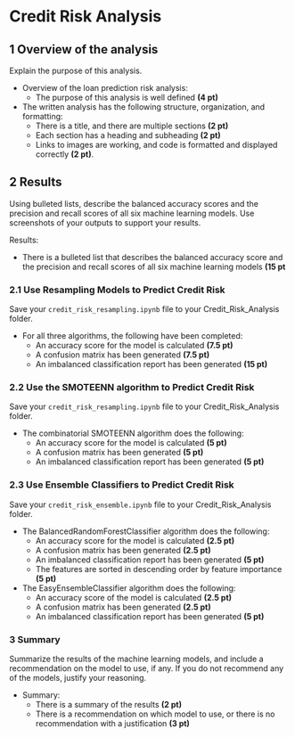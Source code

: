 # Credit Risk Analysis

## 1 Overview of the analysis

Explain the purpose of this analysis.

- Overview of the loan prediction risk analysis:
  - The purpose of this analysis is well defined **(4 pt)**
- The written analysis has the following structure, organization, and formatting:
  - There is a title, and there are multiple sections **(2 pt)**
  - Each section has a heading and subheading **(2 pt)**
  - Links to images are working, and code is formatted and displayed correctly **(2 pt)**.

## 2 Results

Using bulleted lists, describe the balanced accuracy scores and the precision and recall scores of all six machine learning models. Use screenshots of your outputs to support your results.

Results:

- There is a bulleted list that describes the balanced accuracy score and the precision and recall scores of all six machine learning models **(15 pt**

### 2.1 Use Resampling Models to Predict Credit Risk 

Save your `credit_risk_resampling.ipynb` file to your Credit_Risk_Analysis folder.

- For all three algorithms, the following have been completed:
  - An accuracy score for the model is calculated **(7.5 pt)**
  - A confusion matrix has been generated **(7.5 pt)**
  - An imbalanced classification report has been generated **(15 pt)**

### 2.2 Use the SMOTEENN algorithm to Predict Credit Risk

Save your `credit_risk_resampling.ipynb` file to your Credit_Risk_Analysis folder.

- The combinatorial SMOTEENN algorithm does the following:
  - An accuracy score for the model is calculated **(5 pt)**
  - A confusion matrix has been generated **(5 pt)**
  - An imbalanced classification report has been generated **(5 pt)**

### 2.3 Use Ensemble Classifiers to Predict Credit Risk

Save your `credit_risk_ensemble.ipynb` file to your Credit_Risk_Analysis folder.

- The BalancedRandomForestClassifier algorithm does the following:
  - An accuracy score for the model is calculated **(2.5 pt)**
  - A confusion matrix has been generated **(2.5 pt)**
  - An imbalanced classification report has been generated **(5 pt)**
  - The features are sorted in descending order by feature importance **(5 pt)**
- The EasyEnsembleClassifier algorithm does the following:
  - An accuracy score of the model is calculated **(2.5 pt)**
  - A confusion matrix has been generated **(2.5 pt)**
  - An imbalanced classification report has been generated **(5 pt)**

### 3 Summary 

Summarize the results of the machine learning models, and include a recommendation on the model to use, if any. If you do not recommend any of the models, justify your reasoning.

- Summary:
  - There is a summary of the results **(2 pt)**
  - There is a recommendation on which model to use, or there is no recommendation with a justification **(3 pt)**